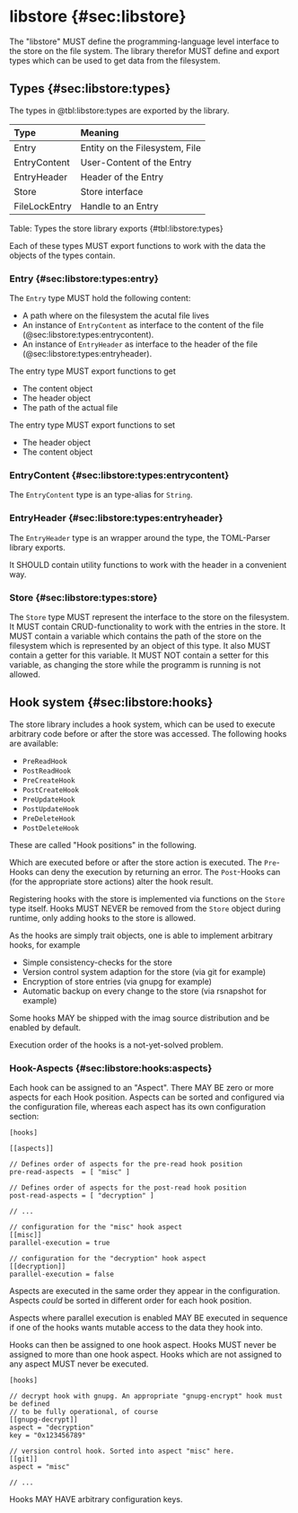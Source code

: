 # libstore {#sec:libstore}

<!--
    Store functionality
-->

The "libstore" MUST define the programming-language level interface to the
store on the file system.
The library therefor MUST define and export types which can be used to get data
from the filesystem.

## Types {#sec:libstore:types}

The types in @tbl:libstore:types are exported by the library.

| Type          | Meaning                                          |
| :------------ | :----------------------------------------------- |
| Entry         | Entity on the Filesystem, File                   |
| EntryContent  | User-Content of the Entry                        |
| EntryHeader   | Header of the Entry                              |
| Store         | Store interface                                  |
| FileLockEntry | Handle to an Entry                               |

Table: Types the store library exports {#tbl:libstore:types}

Each of these types MUST export functions to work with the data the objects of
the types contain.

### Entry {#sec:libstore:types:entry}

The `Entry` type MUST hold the following content:

- A path where on the filesystem the acutal file lives
- An instance of `EntryContent` as interface to the content of the file
  (@sec:libstore:types:entrycontent).
- An instance of `EntryHeader` as interface to the header of the file
  (@sec:libstore:types:entryheader).

The entry type MUST export functions to get

- The content object
- The header object
- The path of the actual file

The entry type MUST export functions to set

- The header object
- The content object

### EntryContent {#sec:libstore:types:entrycontent}

The `EntryContent` type is an type-alias for `String`.

### EntryHeader {#sec:libstore:types:entryheader}

The `EntryHeader` type is an wrapper around the type, the TOML-Parser library
exports.

It SHOULD contain utility functions to work with the header in a convenient way.

### Store {#sec:libstore:types:store}

The `Store` type MUST represent the interface to the store on the filesystem.
It MUST contain CRUD-functionality to work with the entries in the store.
It MUST contain a variable which contains the path of the store on the
filesystem which is represented by an object of this type.
It also MUST contain a getter for this variable.
It MUST NOT contain a setter for this variable, as changing the store while the
programm is running is not allowed.

## Hook system {#sec:libstore:hooks}

The store library includes a hook system, which can be used to execute arbitrary
code before or after the store was accessed. The following hooks are available:

* `PreReadHook`
* `PostReadHook`
* `PreCreateHook`
* `PostCreateHook`
* `PreUpdateHook`
* `PostUpdateHook`
* `PreDeleteHook`
* `PostDeleteHook`

These are called "Hook positions" in the following.

Which are executed before or after the store action is executed. The `Pre`-Hooks
can deny the execution by returning an error. The `Post`-Hooks can (for the
appropriate store actions) alter the hook result.

Registering hooks with the store is implemented via functions on the `Store`
type itself. Hooks MUST NEVER be removed from the `Store` object during runtime,
only adding hooks to the store is allowed.

As the hooks are simply trait objects, one is able to implement arbitrary hooks,
for example

* Simple consistency-checks for the store
* Version control system adaption for the store (via git for example)
* Encryption of store entries (via gnupg for example)
* Automatic backup on every change to the store (via rsnapshot for example)

Some hooks MAY be shipped with the imag source distribution and be enabled by
default.

Execution order of the hooks is a not-yet-solved problem.

### Hook-Aspects {#sec:libstore:hooks:aspects}

Each hook can be assigned to an "Aspect". There MAY BE zero or more aspects for
each Hook position. Aspects can be sorted and configured via the configuration
file, whereas each aspect has its own configuration section:

```{#lst:hooks:aspects:cfg .toml .numberLines caption="Hook config section"}
[hooks]

[[aspects]]

// Defines order of aspects for the pre-read hook position
pre-read-aspects  = [ "misc" ]

// Defines order of aspects for the post-read hook position
post-read-aspects = [ "decryption" ]

// ...

// configuration for the "misc" hook aspect
[[misc]]
parallel-execution = true

// configuration for the "decryption" hook aspect
[[decryption]]
parallel-execution = false
```

Aspects are executed in the same order they appear in the configuration. Aspects
_could_ be sorted in different order for each hook position.

Aspects where parallel execution is enabled MAY BE executed in sequence if one
of the hooks wants mutable access to the data they hook into.

Hooks can then be assigned to one hook aspect. Hooks MUST never be assigned to
more than one hook aspect. Hooks which are not assigned to any aspect MUST never
be executed.

```{#lst:hooks:cfg .toml .numberLines caption="Hook configuration"}
[hooks]

// decrypt hook with gnupg. An appropriate "gnupg-encrypt" hook must be defined
// to be fully operational, of course
[[gnupg-decrypt]]
aspect = "decryption"
key = "0x123456789"

// version control hook. Sorted into aspect "misc" here.
[[git]]
aspect = "misc"

// ...
```

Hooks MAY HAVE arbitrary configuration keys.

